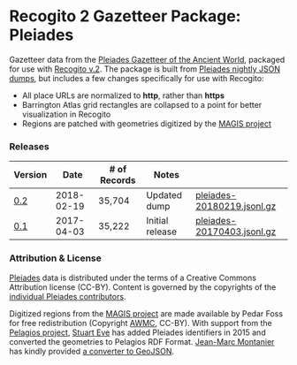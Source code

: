 # Recogito 2 Gazetteer Package: Pleiades

Gazetteer data from the [Pleiades Gazetteer of the Ancient World](http://pleiades.stoa.org),
packaged for use with [Recogito v.2](http://github.com/pelagios/recogito2). The package is
built from [Pleiades nightly JSON dumps](https://pleiades.stoa.org/downloads), but includes a few
changes specifically for use with Recogito:

- All place URLs are normalized to __http__, rather than __https__
- Barrington Atlas grid rectangles are collapsed to a point for better visualization in Recogito
- Regions are patched with geometries digitized by the [MAGIS project](http://cgma.depauw.edu/MAGIS/)

### Releases

| Version                                                                     | Date       | # of Records | Notes           |                                                                                  |
|-----------------------------------------------------------------------------|------------|--------------|----------------|----------------------------------------------------------------------------------|
|[0.2](https://github.com/pelagios/recogito2-places-pleiades/releases/tag/0.2)| 2018-02-19 | 35,704 | Updated dump    |[pleiades-20180219.jsonl.gz](https://github.com/pelagios/recogito2-places-pleiades/releases/download/0.2/pleiades-20180219.jsonl.gz)|
|[0.1](https://github.com/pelagios/recogito2-places-pleiades/releases/tag/0.1)| 2017-04-03 | 35,222 | Initial release |[pleiades-20170403.jsonl.gz](https://github.com/pelagios/recogito2-places-pleiades/releases/download/0.1/pleiades-20170403.jsonl.gz)|

### Attribution & License

[Pleiades](http://pleiades.stoa.org) data is distributed under the terms of a Creative Commons
Attribution license (CC-BY). Content is governed by the copyrights of the [individual Pleiades
contributors](http://pleiades.stoa.org/credits/).

Digitized regions from the [MAGIS project](http://cgma.depauw.edu/MAGIS/) are made available by
Pedar Foss for free redistribution (Copyright [AWMC](http://awmc.unc.edu), CC-BY). With support
from the [Pelagios project](http://commmons.pelagios.org), [Stuart Eve](http://www.dead-mens-eyes.org/)
has added Pleiades identifiers in 2015 and converted the geometries to Pelagios RDF Format.
[Jean-Marc Montanier](https://github.com/montanier) has kindly provided [a converter to
GeoJSON](https://github.com/pelagios/magis-pleiades-regions).

